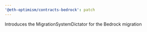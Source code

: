 ```yaml
---
'@eth-optimism/contracts-bedrock': patch
---
```


Introduces the MigrationSystemDictator for the Bedrock migration

